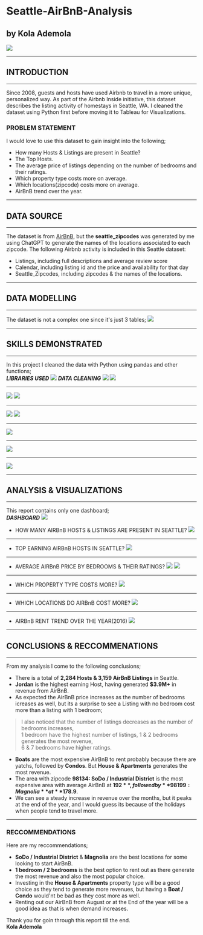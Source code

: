 # Seattle-AirBnB-Analysis
## by Kola Ademola
![](images/seattle_airbnb.png)
___
## INTRODUCTION
___
Since 2008, guests and hosts have used Airbnb to travel in a more unique, personalized way. As part of the Airbnb Inside initiative, this dataset describes the listing activity of homestays in Seattle, WA. I cleaned the dataset using Python first before moving it to Tableau for Visualizations.

### PROBLEM STATEMENT
I would love to use this dataset to gain insight into the following;
* How many Hosts & Listings are present in Seattle?
* The Top Hosts.
* The average price of listings depending on the number of bedrooms and their ratings.
* Which property type costs more on average.
* Which locations(zipcode) costs more on average.
* AirBnB trend over the year.
___
## DATA SOURCE
___
The dataset is from [AirBnB](http://insideairbnb.com/get-the-data.html), but the **seattle_zipcodes** was generated by me using ChatGPT to generate the names of the locations associated to each zipcode. The following Airbnb activity is included in this Seattle dataset:

* Listings, including full descriptions and average review score
* Calendar, including listing id and the price and availability for that day
* Seattle_Zipcodes, including zipcodes & the names of the locations.
___
## DATA MODELLING
___
The dataset is not a complex one since it's just 3 tables;
![](images/data_model.png)
___
## SKILLS DEMONSTRATED
___
In this project I cleaned the data with Python using pandas and other functions;  
___LIBRARIES USED___
![](images/libs.png)
___DATA CLEANING___
![](images/cols.png)
![](images/cols1.png)
___
![](images/null.png)
![](images/null1.png)
___
![](images/zipcode.png)
![](images/zipcode1.png)
___
![](images/usd.png)
___
![](images/rating.png)
___
![](images/export.png)
___
## ANALYSIS & VISUALIZATIONS
___
This report contains only one dashboard;  
___DASHBOARD___
![](images/dashboard.png)
* HOW MANY AIRBnB HOSTS & LISTINGS ARE PRESENT IN SEATTLE?
![](images/host_listing.png)
___
* TOP EARNING AIRBnB HOSTS IN SEATTLE?
![](images/top_hosts.png)
___
* AVERAGE AIRBnB PRICE BY BEDROOMS & THEIR RATINGS?
![](images/bedrooms_price.png)
![](images/bedroom_ratings.png)
___
* WHICH PROPERTY TYPE COSTS MORE?
![](images/property_type.png)
___
* WHICH LOCATIONS DO AIRBnB COST MORE?
![](images/zipcode_price.png)
___
* AIRBnB RENT TREND OVER THE YEAR(2016)
![](images/trend.png)
___
## CONCLUSIONS & RECCOMMENATIONS
___
From my analysis I come to the following conclusions;
* There is a total of **2,284 Hosts & 3,159 AirBnB Listings** in Seattle.
* **Jordan** is the highest earning Host, having generated **$3.9M+** in revenue from AirBnB.
* As expected the AirBnB price increases as the number of bedrooms icreases as well, but its a surprise to see a Listing with no bedroom cost more than a listing with 1 bedroom;
> I also noticed that the number of listings decreases as the number of bedrooms increases,  
> 1 bedroom have the highest number of listings,
> 1 & 2 bedrooms generates the most revenue,  
> 6 & 7 bedrooms have higher ratings.  
* **Boats** are the most expensive AirBnB to rent probably because there are yatchs, followed by **Condos**. But **House & Apartments** generates the most revenue.
* The area with zipcode **98134: SoDo / Industrial District** is the most expensive area with average AirBnB at **$192**, followed by **98199: Magnolia** at **$178.9**.
* We can see a steady increase in revenue over the months, but it peaks at the end of the year, and I would guess its because of the holidays when people tend to travel more.
___
### RECCOMMENDATIONS
Here are my reccommendations;
* **SoDo / Industrial District** & **Magnolia** are the best locations for some looking to start AirBnB.
* **1 bedroom / 2 bedrooms** is the best option to rent out as there generate the most revenue and also the most popular choice.
* Investing in the **House & Apartments** property type will be a good choice as they tend to generate more revenues, but having a **Boat / Condo** would'nt be bad as they cost more as well.
* Renting out our AirBnB from August or at the End of the year will be a good idea as that is when demand increases.

Thank you for goin through this report till the end.  
__Kola Ademola__
